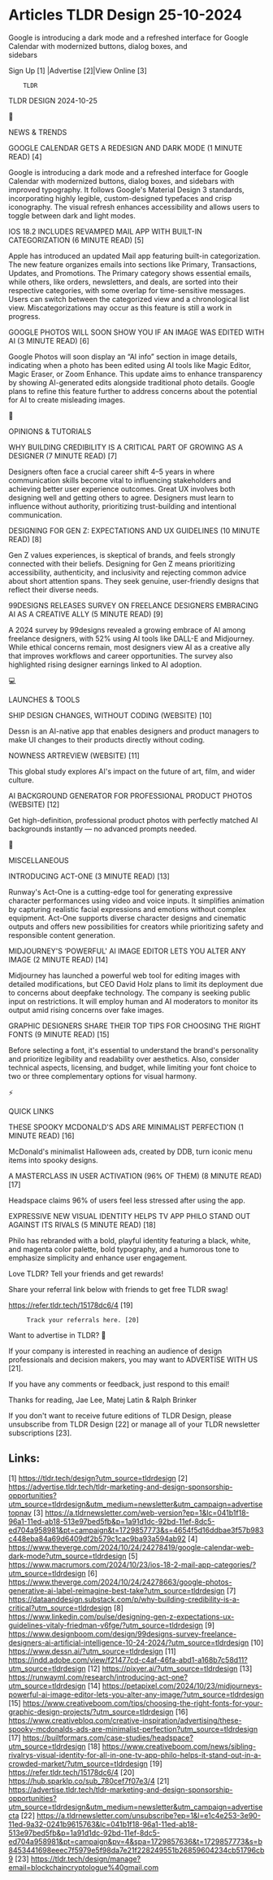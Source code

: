 # Articles TLDR Design 25-10-2024

Google is introducing a dark mode and a refreshed interface for Google
Calendar with modernized buttons, dialog boxes, and
sidebars ‌ ‌ ‌ ‌ ‌ ‌ ‌ ‌ ‌ ‌ ‌ ‌ ‌ ‌ ‌ ‌ ‌ ‌ ‌ ‌ ‌ ‌ ‌ ‌ ‌ ‌  ‌ ‌ ‌ ‌ ‌ ‌ ‌ ‌ ‌ ‌ ‌ ‌ ‌ ‌ ‌ ‌ ‌ ‌ ‌ ‌ ‌ ‌ ‌ ‌ ‌ ‌ 


 Sign Up [1] |Advertise [2]|View Online [3] 

		TLDR 

TLDR DESIGN 2024-10-25

📱 

NEWS & TRENDS

 GOOGLE CALENDAR GETS A REDESIGN AND DARK MODE (1 MINUTE READ) [4] 

 Google is introducing a dark mode and a refreshed interface for
Google Calendar with modernized buttons, dialog boxes, and sidebars
with improved typography. It follows Google's Material Design 3
standards, incorporating highly legible, custom-designed typefaces and
crisp iconography. The visual refresh enhances accessibility and
allows users to toggle between dark and light modes. 

 IOS 18.2 INCLUDES REVAMPED MAIL APP WITH BUILT-IN CATEGORIZATION (6
MINUTE READ) [5] 

 Apple has introduced an updated Mail app featuring built-in
categorization. The new feature organizes emails into sections like
Primary, Transactions, Updates, and Promotions. The Primary category
shows essential emails, while others, like orders, newsletters, and
deals, are sorted into their respective categories, with some overlap
for time-sensitive messages. Users can switch between the categorized
view and a chronological list view. Miscategorizations may occur as
this feature is still a work in progress. 

 GOOGLE PHOTOS WILL SOON SHOW YOU IF AN IMAGE WAS EDITED WITH AI (3
MINUTE READ) [6] 

 Google Photos will soon display an “AI info” section in image
details, indicating when a photo has been edited using AI tools like
Magic Editor, Magic Eraser, or Zoom Enhance. This update aims to
enhance transparency by showing AI-generated edits alongside
traditional photo details. Google plans to refine this feature further
to address concerns about the potential for AI to create misleading
images. 

🚀 

OPINIONS & TUTORIALS

 WHY BUILDING CREDIBILITY IS A CRITICAL PART OF GROWING AS A DESIGNER
(7 MINUTE READ) [7] 

 Designers often face a crucial career shift 4–5 years in where
communication skills become vital to influencing stakeholders and
achieving better user experience outcomes. Great UX involves both
designing well and getting others to agree. Designers must learn to
influence without authority, prioritizing trust-building and
intentional communication. 

 DESIGNING FOR GEN Z: EXPECTATIONS AND UX GUIDELINES (10 MINUTE READ)
[8] 

 Gen Z values experiences, is skeptical of brands, and feels strongly
connected with their beliefs. Designing for Gen Z means prioritizing
accessibility, authenticity, and inclusivity and rejecting common
advice about short attention spans. They seek genuine, user-friendly
designs that reflect their diverse needs. 

 99DESIGNS RELEASES SURVEY ON FREELANCE DESIGNERS EMBRACING AI AS A
CREATIVE ALLY (5 MINUTE READ) [9] 

 A 2024 survey by 99designs revealed a growing embrace of AI among
freelance designers, with 52% using AI tools like DALL-E and
Midjourney. While ethical concerns remain, most designers view AI as a
creative ally that improves workflows and career opportunities. The
survey also highlighted rising designer earnings linked to AI
adoption. 

💻 

LAUNCHES & TOOLS

 SHIP DESIGN CHANGES, WITHOUT CODING (WEBSITE) [10] 

 Dessn is an AI-native app that enables designers and product managers
to make UI changes to their products directly without coding. 

 NOWNESS ARTREVIEW (WEBSITE) [11] 

 This global study explores AI's impact on the future of art, film,
and wider culture. 

 AI BACKGROUND GENERATOR FOR PROFESSIONAL PRODUCT PHOTOS (WEBSITE)
[12] 

 Get high-definition, professional product photos with perfectly
matched AI backgrounds instantly — no advanced prompts needed. 

🎁 

MISCELLANEOUS

 INTRODUCING ACT-ONE (3 MINUTE READ) [13] 

 Runway's Act-One is a cutting-edge tool for generating expressive
character performances using video and voice inputs. It simplifies
animation by capturing realistic facial expressions and emotions
without complex equipment. Act-One supports diverse character designs
and cinematic outputs and offers new possibilities for creators while
prioritizing safety and responsible content generation. 

 MIDJOURNEY'S ‘POWERFUL' AI IMAGE EDITOR LETS YOU ALTER ANY IMAGE (2
MINUTE READ) [14] 

 Midjourney has launched a powerful web tool for editing images with
detailed modifications, but CEO David Holz plans to limit its
deployment due to concerns about deepfake technology. The company is
seeking public input on restrictions. It will employ human and AI
moderators to monitor its output amid rising concerns over fake
images. 

 GRAPHIC DESIGNERS SHARE THEIR TOP TIPS FOR CHOOSING THE RIGHT FONTS
(9 MINUTE READ) [15] 

 Before selecting a font, it's essential to understand the brand's
personality and prioritize legibility and readability over aesthetics.
Also, consider technical aspects, licensing, and budget, while
limiting your font choice to two or three complementary options for
visual harmony. 

⚡ 

QUICK LINKS

 THESE SPOOKY MCDONALD'S ADS ARE MINIMALIST PERFECTION (1 MINUTE READ)
[16] 

 McDonald's minimalist Halloween ads, created by DDB, turn iconic menu
items into spooky designs. 

 A MASTERCLASS IN USER ACTIVATION (96% OF THEM) (8 MINUTE READ) [17] 

 Headspace claims 96% of users feel less stressed after using the app.


 EXPRESSIVE NEW VISUAL IDENTITY HELPS TV APP PHILO STAND OUT AGAINST
ITS RIVALS (5 MINUTE READ) [18] 

 Philo has rebranded with a bold, playful identity featuring a black,
white, and magenta color palette, bold typography, and a humorous tone
to emphasize simplicity and enhance user engagement. 

Love TLDR? Tell your friends and get rewards!

 Share your referral link below with friends to get free TLDR swag! 

 https://refer.tldr.tech/15178dc6/4 [19] 

		 Track your referrals here. [20] 

Want to advertise in TLDR? 📰

 If your company is interested in reaching an audience of design
professionals and decision makers, you may want to ADVERTISE WITH US
[21]. 

 If you have any comments or feedback, just respond to this email! 

Thanks for reading, 
Jae Lee, Matej Latin & Ralph Brinker 

If you don't want to receive future editions of TLDR Design, please
unsubscribe from TLDR Design [22] or manage all of your TLDR
newsletter subscriptions [23]. 

 

Links:
------
[1] https://tldr.tech/design?utm_source=tldrdesign
[2] https://advertise.tldr.tech/tldr-marketing-and-design-sponsorship-opportunities?utm_source=tldrdesign&utm_medium=newsletter&utm_campaign=advertisetopnav
[3] https://a.tldrnewsletter.com/web-version?ep=1&lc=041b1f18-96a1-11ed-ab18-513e97bed5fb&p=1a91d1dc-92bd-11ef-8dc5-ed704a958981&pt=campaign&t=1729857773&s=4654f5d16ddbae3f57b983c448eba84a69d6409df2b579c1cac9ba93a594ab92
[4] https://www.theverge.com/2024/10/24/24278419/google-calendar-web-dark-mode?utm_source=tldrdesign
[5] https://www.macrumors.com/2024/10/23/ios-18-2-mail-app-categories/?utm_source=tldrdesign
[6] https://www.theverge.com/2024/10/24/24278663/google-photos-generative-ai-label-reimagine-best-take?utm_source=tldrdesign
[7] https://dataanddesign.substack.com/p/why-building-credibility-is-a-critical?utm_source=tldrdesign
[8] https://www.linkedin.com/pulse/designing-gen-z-expectations-ux-guidelines-vitaly-friedman-v6fge/?utm_source=tldrdesign
[9] https://www.designboom.com/design/99designs-survey-freelance-designers-ai-artificial-intelligence-10-24-2024/?utm_source=tldrdesign
[10] https://www.dessn.ai/?utm_source=tldrdesign
[11] https://indd.adobe.com/view/f21477cd-c4af-46fa-abd1-a168b7c58d11?utm_source=tldrdesign
[12] https://pixyer.ai/?utm_source=tldrdesign
[13] https://runwayml.com/research/introducing-act-one?utm_source=tldrdesign
[14] https://petapixel.com/2024/10/23/midjourneys-powerful-ai-image-editor-lets-you-alter-any-image/?utm_source=tldrdesign
[15] https://www.creativeboom.com/tips/choosing-the-right-fonts-for-your-graphic-design-projects/?utm_source=tldrdesign
[16] https://www.creativebloq.com/creative-inspiration/advertising/these-spooky-mcdonalds-ads-are-minimalist-perfection?utm_source=tldrdesign
[17] https://builtformars.com/case-studies/headspace?utm_source=tldrdesign
[18] https://www.creativeboom.com/news/sibling-rivalrys-visual-identity-for-all-in-one-tv-app-philo-helps-it-stand-out-in-a-crowded-market/?utm_source=tldrdesign
[19] https://refer.tldr.tech/15178dc6/4
[20] https://hub.sparklp.co/sub_780cef7f07e3/4
[21] https://advertise.tldr.tech/tldr-marketing-and-design-sponsorship-opportunities?utm_source=tldrdesign&utm_medium=newsletter&utm_campaign=advertisecta
[22] https://a.tldrnewsletter.com/unsubscribe?ep=1&l=e1c4e253-3e90-11ed-9a32-0241b9615763&lc=041b1f18-96a1-11ed-ab18-513e97bed5fb&p=1a91d1dc-92bd-11ef-8dc5-ed704a958981&pt=campaign&pv=4&spa=1729857636&t=1729857773&s=b8453441698eeec7f5979e5f98da7e21f228249551b26859604234cb51796cb9
[23] https://tldr.tech/design/manage?email=blockchaincryptologue%40gmail.com